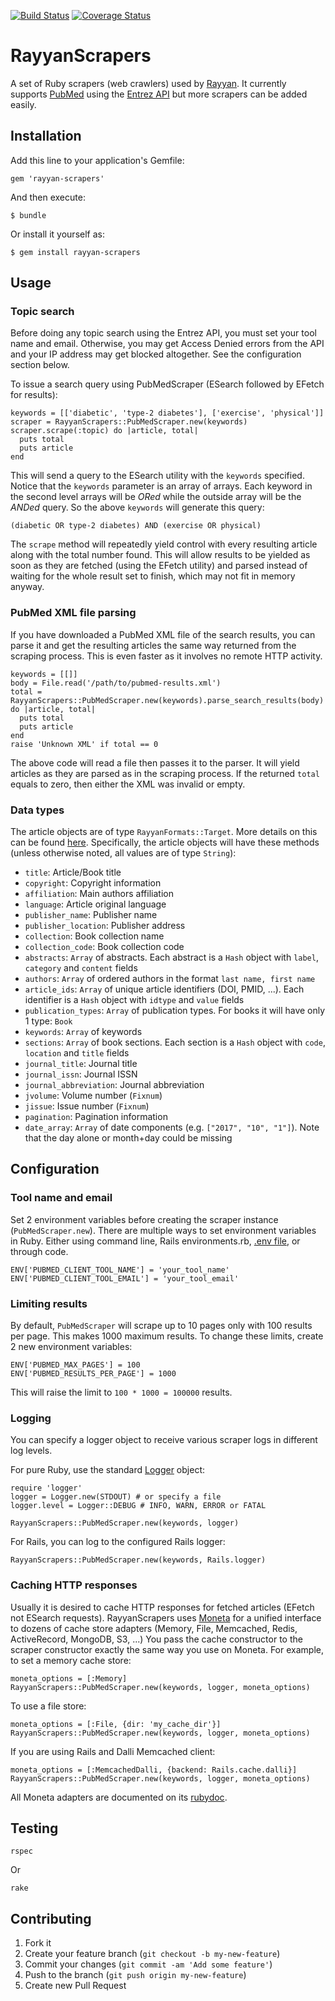 [![Build Status](https://travis-ci.org/rayyanqcri/rayyan-scrapers.svg?branch=master)](https://travis-ci.org/rayyanqcri/rayyan-scrapers)
[![Coverage Status](https://coveralls.io/repos/github/rayyanqcri/rayyan-scrapers/badge.svg?branch=master)](https://coveralls.io/github/rayyanqcri/rayyan-scrapers?branch=master)

# RayyanScrapers

A set of Ruby scrapers (web crawlers) used by [Rayyan](https://rayyan.qcri.org).
It currently supports [PubMed](https://www.ncbi.nlm.nih.gov/pubmed/)
using the [Entrez API](https://www.ncbi.nlm.nih.gov/books/NBK25501/)
but more scrapers can be added easily.

## Installation

Add this line to your application's Gemfile:

    gem 'rayyan-scrapers'

And then execute:

    $ bundle

Or install it yourself as:

    $ gem install rayyan-scrapers

## Usage

### Topic search

Before doing any topic search using the Entrez API, you must set your tool name and email.
Otherwise, you may get Access Denied errors from the API and your IP address may get blocked altogether.
See the configuration section below.

To issue a search query using PubMedScraper (ESearch followed by EFetch for results):

    keywords = [['diabetic', 'type-2 diabetes'], ['exercise', 'physical']]
    scraper = RayyanScrapers::PubMedScraper.new(keywords)
    scraper.scrape(:topic) do |article, total|
      puts total
      puts article
    end

This will send a query to the ESearch utility with the `keywords` specified.
Notice that the `keywords` parameter is an array of arrays. Each keyword in the
second level arrays will be *ORed* while the outside array will be the *ANDed* query.
So the above `keywords` will generate this query:

    (diabetic OR type-2 diabetes) AND (exercise OR physical)

The `scrape` method will repeatedly yield control with every resulting article along with the total number found.
This will allow results to be yielded as soon as they are fetched (using the EFetch utility) and parsed
instead of waiting for the whole result set to finish, which may not fit in memory anyway.

### PubMed XML file parsing

If you have downloaded a PubMed XML file of the search results, you can parse it
and get the resulting articles the same way returned from the scraping process.
This is even faster as it involves no remote HTTP activity.

    keywords = [[]]
    body = File.read('/path/to/pubmed-results.xml')
    total = RayyanScrapers::PubMedScraper.new(keywords).parse_search_results(body) do |article, total|
      puts total
      puts article
    end
    raise 'Unknown XML' if total == 0

The above code will read a file then passes it to the parser. It will yield articles as they are parsed
as in the scraping process. If the returned `total` equals to zero, then either the XML was invalid or empty.

### Data types

The article objects are of type `RayyanFormats::Target`.
More details on this can be found [here](https://github.com/rayyanqcri/rayyan-formats-core#rayyanformatstarget).
Specifically, the article objects will have these methods (unless otherwise noted, all values are of type `String`):

- `title`: Article/Book title
- `copyright`: Copyright information
- `affiliation`: Main authors affiliation
- `language`: Article original language
- `publisher_name`: Publisher name
- `publisher_location`: Publisher address
- `collection`: Book collection name
- `collection_code`: Book collection code
- `abstracts`: `Array` of abstracts. Each abstract is a `Hash` object with `label`, `category` and `content` fields
- `authors`: `Array` of ordered authors in the format `last name, first name`
- `article_ids`: `Array` of unique article identifiers (DOI, PMID, ...). Each identifier is a `Hash` object with `idtype` and `value` fields
- `publication_types`: `Array` of publication types. For books it will have only 1 type: `Book`
- `keywords`: `Array` of keywords
- `sections`: `Array` of book sections. Each section is a `Hash` object with `code`, `location` and `title` fields
- `journal_title`: Journal title
- `journal_issn`: Journal ISSN
- `journal_abbreviation`: Journal abbreviation
- `jvolume`: Volume number (`Fixnum`)
- `jissue`: Issue number (`Fixnum`)
- `pagination`: Pagination information
- `date_array`: `Array` of date components (e.g. `["2017", "10", "1"]`). Note that the day alone or month+day could be missing


## Configuration

### Tool name and email

Set 2 environment variables before creating the scraper instance (`PubMedScraper.new`).
There are multiple ways to set environment variables in Ruby. Either using command line,
Rails environments.rb, [.env file](https://github.com/bkeepers/dotenv), or through code.

    ENV['PUBMED_CLIENT_TOOL_NAME'] = 'your_tool_name'
    ENV['PUBMED_CLIENT_TOOL_EMAIL'] = 'your_tool_email'

### Limiting results

By default, `PubMedScraper` will scrape up to 10 pages only with 100 results per page.
This makes 1000 maximum results. To change these limits, create 2 new environment variables:

    ENV['PUBMED_MAX_PAGES'] = 100
    ENV['PUBMED_RESULTS_PER_PAGE'] = 1000

This will raise the limit to `100 * 1000 = 100000` results.

### Logging

You can specify a logger object to receive various scraper logs in different log levels.

For pure Ruby, use the standard [Logger](http://ruby-doc.org/stdlib-2.1.0/libdoc/logger/rdoc/Logger.html) object:

    require 'logger'
    logger = Logger.new(STDOUT) # or specify a file
    logger.level = Logger::DEBUG # INFO, WARN, ERROR or FATAL

    RayyanScrapers::PubMedScraper.new(keywords, logger)

For Rails, you can log to the configured Rails logger:

    RayyanScrapers::PubMedScraper.new(keywords, Rails.logger)

### Caching HTTP responses

Usually it is desired to cache HTTP responses for fetched articles (EFetch not ESearch requests).
RayyanScrapers uses [Moneta](https://github.com/minad/moneta)
for a unified interface to dozens of cache store adapters (Memory, File, Memcached, Redis, ActiveRecord, MongoDB, S3, ...)
You pass the cache constructor to the scraper constructor exactly the same way
you use on Moneta. For example, to set a memory cache store:

    moneta_options = [:Memory]
    RayyanScrapers::PubMedScraper.new(keywords, logger, moneta_options)

To use a file store:

    moneta_options = [:File, {dir: 'my_cache_dir'}]
    RayyanScrapers::PubMedScraper.new(keywords, logger, moneta_options)

If you are using Rails and Dalli Memcached client:

    moneta_options = [:MemcachedDalli, {backend: Rails.cache.dalli}]
    RayyanScrapers::PubMedScraper.new(keywords, logger, moneta_options)

All Moneta adapters are documented on its [rubydoc](http://www.rubydoc.info/github/minad/moneta/master/Moneta/Adapters).

## Testing

    rspec

Or

    rake

## Contributing

1. Fork it
2. Create your feature branch (`git checkout -b my-new-feature`)
3. Commit your changes (`git commit -am 'Add some feature'`)
4. Push to the branch (`git push origin my-new-feature`)
5. Create new Pull Request
